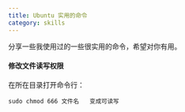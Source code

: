 ```yaml
---
title: Ubuntu 实用的命令
category: skills
---
```


分享一些我使用过的一些很实用的命令，希望对你有用。

<!-- more -->
#### 修改文件读写权限
在所在目录打开命令行：
	
	sudo chmod 666 文件名   变成可读写